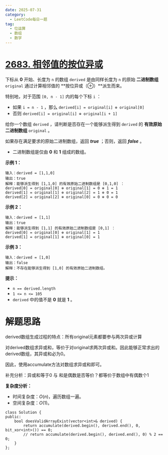 ```yaml
---
date: 2025-07-31
category:
  - LeetCode每日一题
tag:
  - 位运算
  - 数组
  - 数学
---
```


# [2683. 相邻值的按位异或](https://leetcode.cn/problems/neighboring-bitwise-xor/)

下标从 **0** 开始、长度为 `n` 的数组 `derived` 是由同样长度为 `n` 的原始 **二进制数组** `original` 通过计算相邻值的 **按位异或（⊕）**派生而来。

特别地，对于范围 `[0, n - 1]` 内的每个下标 `i` ：

- 如果 `i = n - 1` ，那么 `derived[i] = original[i] ⊕ original[0]`
- 否则 `derived[i] = original[i] ⊕ original[i + 1]`

给你一个数组 `derived` ，请判断是否存在一个能够派生得到 `derived` 的 **有效原始二进制数组** `original` 。

如果存在满足要求的原始二进制数组，返回 ***true*** ；否则，返回 ***false*** 。

- 二进制数组是仅由 **0** 和 **1** 组成的数组。 

**示例 1：**

```
输入：derived = [1,1,0]
输出：true
解释：能够派生得到 [1,1,0] 的有效原始二进制数组是 [0,1,0] ：
derived[0] = original[0] ⊕ original[1] = 0 ⊕ 1 = 1 
derived[1] = original[1] ⊕ original[2] = 1 ⊕ 0 = 1
derived[2] = original[2] ⊕ original[0] = 0 ⊕ 0 = 0
```

**示例 2：**

```
输入：derived = [1,1]
输出：true
解释：能够派生得到 [1,1] 的有效原始二进制数组是 [0,1] ：
derived[0] = original[0] ⊕ original[1] = 1
derived[1] = original[1] ⊕ original[0] = 1
```

**示例 3：**

```
输入：derived = [1,0]
输出：false
解释：不存在能够派生得到 [1,0] 的有效原始二进制数组。
```

**提示：**

- `n == derived.length`
- `1 <= n <= 105`
- `derived` 中的值不是 **0** 就是 **1** 。

# 解题思路

 derived数组生成过程的特点：所有original元素都要参与两次异或计算

对derived数组求异或和，等价于对original求两次异或和。因此能够正常求出的derived数组，其异或和必为0。

因此，使用accumulate方法对数组求异或和即可。



补充分析：异或和等于0 与 和是偶数是否等价？都等价于数组中有偶数个1

**复杂度分析：**

- 时间复杂度：*O*(*n*)，遍历数组一遍。
- 空间复杂度：*O*(1)。

```
class Solution {
public:
    bool doesValidArrayExist(vector<int>& derived) {
        return accumulate(derived.begin(), derived.end(), 0, bit_xor<int>()) == 0;
        // return accumulate(derived.begin(), derived.end(), 0) % 2 == 0;
    }
};
```

